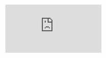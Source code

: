 

![](http://latex.codecogs.com/gif.latex?X%3D%5Cbegin%7Bbmatrix%7Dx_%7B0%7D%20%5C%5C%20x_%7B1%7D%20%5C%5C%20...%20%5C%5C%20x_%7Bn%7D%20%5Cend%7Bbmatrix%7D%20%5Ctheta%20%3D%20%5Cbegin%7Bbmatrix%7D%5Ctheta_%7B0%7D%20%5C%5C%20%5Ctheta_%7B1%7D%20%5C%5C%20...%20%5C%5C%20%5Ctheta_%7Bn%7D%20%5Cend%7Bbmatrix%7D)

